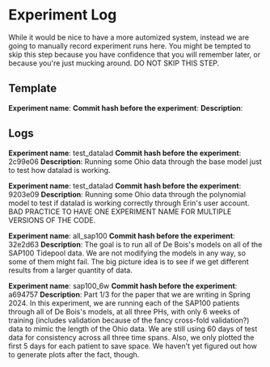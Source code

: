 # Experiment Log

While it would be nice to have a more automized system, 
instead we are going to manually record experiment runs
here. You might be tempted to skip this step because you
have confidence that you will remember later, or because
you're just mucking around. DO NOT SKIP THIS STEP. 

## Template
**Experiment name**:
**Commit hash before the experiment**:
**Description**:

## Logs

**Experiment name**: test_datalad
**Commit hash before the experiment**: 2c99e06
**Description**: Running some Ohio data through the base model just 
to test how datalad is working. 

**Experiment name**: test_datalad
**Commit hash before the experiment**: 9203e09
**Description**: Running some Ohio data through the polynomial 
model to test if datalad is working correctly through Erin's
user account. BAD PRACTICE TO HAVE ONE EXPERIMENT NAME FOR 
MULTIPLE VERSIONS OF THE CODE.

**Experiment name**: all_sap100
**Commit hash before the experiment**: 32e2d63
**Description**: The goal is to run all of De Bois's models on all of the SAP100
Tidepool data. We are not modifying the models in any way, so some of them might
fail. The big picture idea is to see if we get different results from a larger 
quantity of data.

**Experiment name**: sap100_6w
**Commit hash before the experiment**: a694757
**Description**: Part 1/3 for the paper that we are writing in 
Spring 2024. In this experiment, we are running each of the SAP100
patients through all of De Bois's models, at all three PHs, 
with only 6 weeks of training (includes validation because of the
fancy cross-fold validation?) data to mimic the length of the Ohio
data. We are still using 60 days of test data for consistency across
all three time spans. Also, we only plotted the first 5 days for 
each patient to save space. We haven't yet figured out how to 
generate plots after the fact, though.

